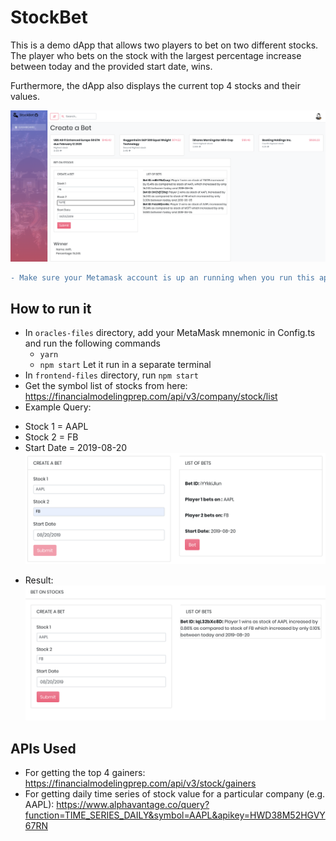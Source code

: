 # StockBet
This is a demo dApp that allows two players to bet on two different stocks. The player who bets on the stock with the largest percentage increase between today and the provided start date, wins.

Furthermore, the dApp also displays the current top 4 stocks and their values.

![](front-end.png)

```diff
- Make sure your Metamask account is up an running when you run this application. This is a demo App and does not cost any ZAP for running.
```

## How to run it
- In `oracles-files` directory, add your MetaMask mnemonic in Config.ts and run the following commands
  + `yarn`
  + `npm start`
Let it run in a separate terminal
- In `frontend-files` directory, run `npm start`
- Get the symbol list of stocks from here: https://financialmodelingprep.com/api/v3/company/stock/list
- Example Query:
 + Stock 1 = AAPL
 + Stock 2 = FB
 + Start Date = 2019-08-20
 ![](example.png)

 - Result:
 ![](result.png)

## APIs Used
- For getting the top 4 gainers: https://financialmodelingprep.com/api/v3/stock/gainers
- For getting daily time series of stock value for a particular company (e.g. AAPL):
https://www.alphavantage.co/query?function=TIME_SERIES_DAILY&symbol=AAPL&apikey=HWD38M52HGVY67RN
